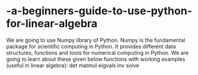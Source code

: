 # -a-beginners-guide-to-use-python-for-linear-algebra
We are going to use Numpy library of Python. Numpy is the fundamental package for scientific computing in Python. It provides different data structures, functions and tools for numerical computing in Python. We are going to learn about these given below functions with working examples (useful in linear algebra):  det matmul eigvals inv solve
